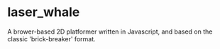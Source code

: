 # laser_whale
A brower-based 2D platformer written in Javascript, and based on the classic 'brick-breaker' format.
